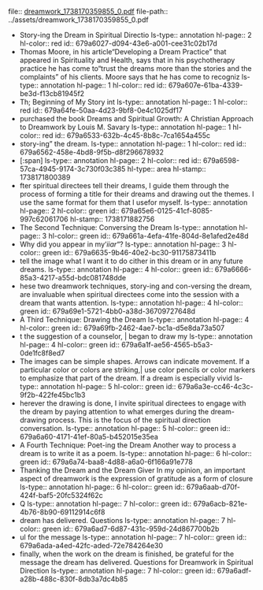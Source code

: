 file:: [dreamwork_1738170359855_0.pdf](../assets/dreamwork_1738170359855_0.pdf)
file-path:: ../assets/dreamwork_1738170359855_0.pdf

- Story-ing the Dream in Spiritual Directio
  ls-type:: annotation
  hl-page:: 2
  hl-color:: red
  id:: 679a6027-d094-43e6-a001-cee31c02b17d
- Thomas Moore, in his article“Developing a Dream Practice” that appeared in Spirituality and Health, says that in his psychotherapy practice he has come to“trust the dreams more than the stories and the complaints” of his clients. Moore says that he has come to recogniz
  ls-type:: annotation
  hl-page:: 1
  hl-color:: red
  id:: 679a607e-61ba-4339-be3d-f13cb81945f2
- Th; Beginning of My Story int
  ls-type:: annotation
  hl-page:: 1
  hl-color:: red
  id:: 679a64fe-50aa-4d23-9bf8-0e4c1025df17
- purchased the book Dreams and Spiritual Growth: A Christian Approach to Dreamwork by Louis M. Savary
  ls-type:: annotation
  hl-page:: 1
  hl-color:: red
  id:: 679a6533-632b-4c45-8b8c-7ca1654a455c
- story-ing” the dream.
  ls-type:: annotation
  hl-page:: 1
  hl-color:: red
  id:: 679a6562-458e-4bd8-9f5b-d8f296678932
- [:span]
  ls-type:: annotation
  hl-page:: 2
  hl-color:: red
  id:: 679a6598-57ca-4945-9174-3c730f03c385
  hl-type:: area
  hl-stamp:: 1738171800389
- fter spiritual directees tell their dreams, I guide them through the process of forming a title for their dreams and drawing out the themes. I use the same format for them that I usefor myself.
  ls-type:: annotation
  hl-page:: 2
  hl-color:: green
  id:: 679a65e6-0125-41cf-8085-997c62061706
  hl-stamp:: 1738171882756
- The Second Technique: Conversing the Dream
  ls-type:: annotation
  hl-page:: 3
  hl-color:: green
  id:: 679a661a-4efa-41fe-804d-8e1afed2e48d
- Why did you appear in my‘_iiar_“?
  ls-type:: annotation
  hl-page:: 3
  hl-color:: green
  id:: 679a6635-9b46-40e2-bc30-91175873411b
- tell the image what I want it to do cither in this dream or in any future dreams.
  ls-type:: annotation
  hl-page:: 4
  hl-color:: green
  id:: 679a6666-85a3-4217-a55d-bdc081748dde
- hese two dreamwork techniques, story-ing and con-versing the dream, are invaluable when spiritual directees come into the session with a dream that wants attention.
  ls-type:: annotation
  hl-page:: 4
  hl-color:: green
  id:: 679a69e1-5721-4bb0-a38d-36709727648d
- A Third Technique: Drawing the Dream
  ls-type:: annotation
  hl-page:: 4
  hl-color:: green
  id:: 679a69fb-2462-4ae7-bc1a-d5e8da73a507
- t the suggestion of a counselor, | began to draw my
  ls-type:: annotation
  hl-page:: 4
  hl-color:: green
  id:: 679a6a1f-ae56-4565-b5a3-0de1fc8f8ed7
- The images can be simple shapes. Arrows can indicate movement. If a particular color or colors are striking,| use color pencils or color markers to emphasize that part of the dream. If a dream is especially vivid
  ls-type:: annotation
  hl-page:: 5
  hl-color:: green
  id:: 679a6a3e-cc46-4c3c-9f2b-422fe45bc1b3
- herever the drawing is done, I invite spiritual directees to engage with the dream by paying attention to what emerges during the dream-drawing process. This is the focus of the spiritual direction conversation.
  ls-type:: annotation
  hl-page:: 5
  hl-color:: green
  id:: 679a6a60-4171-41ef-80a5-b452015e35ea
- A Fourth Technique: Poet-ing the Dream Another way to process a dream is to write it as a poem.
  ls-type:: annotation
  hl-page:: 6
  hl-color:: green
  id:: 679a6a74-baa8-4d88-a6a0-6f166a91e778
- Thanking the Dream and the Dream Giver In my opinion, an important aspect of dreamwork is the expression of gratitude as a form of closure
  ls-type:: annotation
  hl-page:: 6
  hl-color:: green
  id:: 679a6aab-d70f-424f-baf5-20fc5324f62c
- Q
  ls-type:: annotation
  hl-page:: 7
  hl-color:: green
  id:: 679a6acb-821e-4b76-8b90-69112914c6f8
- dream has delivered. Questions
  ls-type:: annotation
  hl-page:: 7
  hl-color:: green
  id:: 679a6ad7-6d87-431c-959d-24d867700b2b
- ul for the message
  ls-type:: annotation
  hl-page:: 7
  hl-color:: green
  id:: 679a6ada-a4ed-42fc-aded-72e784264e30
- finally, when the work on the dream is finished, be grateful for the message the dream has delivered. Questions for Dreamwork in Spiritual Direction
  ls-type:: annotation
  hl-page:: 7
  hl-color:: green
  id:: 679a6adf-a28b-488c-830f-8db3a7dc4b85